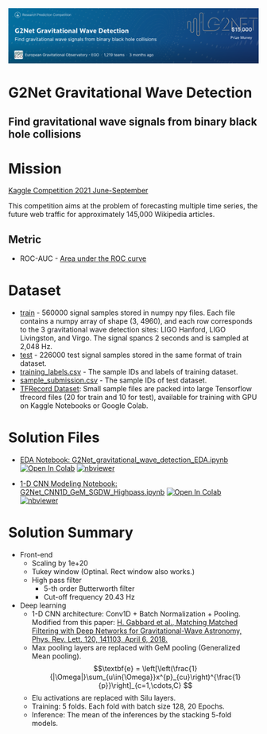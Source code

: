 <img src="images/title_background.png" width='800'>

G2Net Gravitational Wave Detection
================================
Find gravitational wave signals from binary black hole collisions
----------------------------------------------------------------

# Mission

[Kaggle Competition 2021 June-September](https://www.kaggle.com/c/g2net-gravitational-wave-detection/)

This competition aims at the problem of forecasting multiple time series, the future web traffic for approximately 145,000 Wikipedia articles.

## Metric
- ROC-AUC - [Area under the ROC curve](http://en.wikipedia.org/wiki/Receiver_operating_characteristic)

# Dataset
- [train](data/train) - 560000 signal samples stored in numpy npy files. Each file contains a numpy array of shape (3, 4960), and each row corresponds to the 3 gravitational wave detection sites: LIGO Hanford, LIGO Livingston, and Virgo. The signal spancs 2 seconds and is sampled at 2,048 Hz.
- [test](data/test) - 226000 test signal samples stored in the same format of train dataset.
- [training_labels.csv](data/training_labels.csv) - The sample IDs and labels of training dataset.
- [sample_submission.csv](data/sample_submission.csv) - The sample IDs of test dataset.
- [TFRecord Dataset](https://www.kaggle.com/ningliu/g2net-gravitational-wave-detection-tfrecords): Small sample files are packed into large Tensorflow tfrecord files (20 for train and 10 for test), available for training with GPU on Kaggle Notebooks or Google Colab.
  
# Solution Files
- [EDA Notebook: G2Net_gravitational_wave_detection_EDA.ipynb](https://nbviewer.org/github/0liu/machine-learning/blob/master/03_G2Net_gravitational_wave_detection/G2Net_gravitational_wave_detection_EDA.ipynb)  [![Open In Colab](https://colab.research.google.com/assets/colab-badge.svg)](https://colab.research.google.com/github/0liu/machine-learning/blob/master/03_G2Net_gravitational_wave_detection/G2Net_gravitational_wave_detection_EDA.ipynb)  [![nbviewer](https://raw.githubusercontent.com/jupyter/design/master/logos/Badges/nbviewer_badge.svg)](https://nbviewer.org/github/0liu/machine-learning/blob/master/03_G2Net_gravitational_wave_detection/G2Net_gravitational_wave_detection_EDA.ipynb)

- [1-D CNN Modeling Notebook: G2Net_CNN1D_GeM_SGDW_Highpass.ipynb](https://nbviewer.org/github/0liu/machine-learning/blob/master/03_G2Net_gravitational_wave_detection/G2Net_CNN1D_GeM_SGDW_Highpass.ipynb)  [![Open In Colab](https://colab.research.google.com/assets/colab-badge.svg)](https://colab.research.google.com/github/0liu/machine-learning/blob/master/03_G2Net_gravitational_wave_detection/G2Net_CNN1D_GeM_SGDW_Highpass.ipynb)  [![nbviewer](https://raw.githubusercontent.com/jupyter/design/master/logos/Badges/nbviewer_badge.svg)](https://nbviewer.org/github/0liu/machine-learning/blob/master/03_G2Net_gravitational_wave_detection/G2Net_CNN1D_GeM_SGDW_Highpass.ipynb)

# Solution Summary
- Front-end
  - Scaling by 1e+20
  - Tukey window (Optinal. Rect window also works.)
  - High pass filter
    - 5-th order Butterworth filter
    - Cut-off frequency 20.43 Hz
- Deep learning
  - 1-D CNN architecture: Conv1D + Batch Normalization + Pooling. Modified from this paper: [H. Gabbard et al., Matching Matched Filtering with Deep Networks for Gravitational-Wave Astronomy, Phys. Rev. Lett. 120, 141103, April 6, 2018.](https://journals.aps.org/prl/pdf/10.1103/PhysRevLett.120.141103)
  - Max pooling layers are replaced with GeM pooling (Generalized Mean pooling).
  $$\textbf{e} = \left[\left(\frac{1}{|\Omega|}\sum_{u\in{\Omega}}x^{p}_{cu}\right)^{\frac{1}{p}}\right]_{c=1,\cdots,C} $$
  - Elu activations are replaced with Silu layers.
  - Training: 5 folds. Each fold with batch size 128, 20 Epochs.
  - Inference: The mean of the inferences by the stacking 5-fold models.